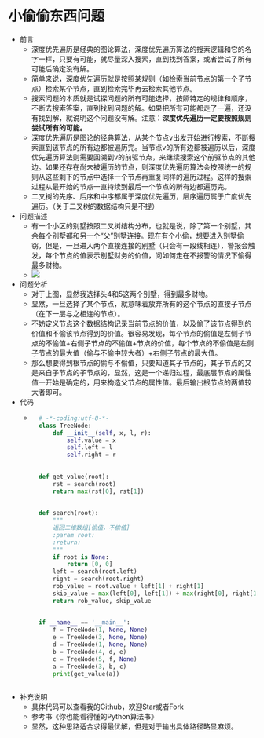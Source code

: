 # 小偷偷东西问题
- 前言
	- 深度优先遍历是经典的图论算法，深度优先遍历算法的搜索逻辑和它的名字一样，只要有可能，就尽量深入搜索，直到找到答案，或者尝试了所有可能后确定没有解。
	- 简单来说，深度优先遍历就是按照某规则（如检索当前节点的第一个子节点）检索某个节点，直到检索完毕再去检索其他节点。
	- 搜索问题的本质就是试探问题的所有可能选择，按照特定的规律和顺序，不断去搜索答案，直到找到问题的解。如果把所有可能都走了一遍，还没有找到解，就说明这个问题没有解。注意：**深度优先遍历一定要按照规则尝试所有的可能。**
	- 深度优先遍历是图论的经典算法，从某个节点v出发开始进行搜索，不断搜索直到该节点的所有边都被遍历完。当节点v的所有边都被遍历以后，深度优先遍历算法则需要回溯到v的前驱节点，来继续搜索这个前驱节点的其他边。如果还存在尚未被遍历的节点，则深度优先遍历算法会按照统一的规则从这些剩下的节点中选择一个节点再重复同样的遍历过程。这样的搜索过程从最开始的节点一直持续到最后一个节点的所有边都遍历完。
	- 二叉树的先序、后序和中序都属于深度优先遍历，层序遍历属于广度优先遍历。（关于二叉树的数据结构只是不提）
- 问题描述
	- 有一个小区的别墅按照二叉树结构分布，也就是说，除了第一个别墅，其余每个别墅都和另一个“父”别墅连接。现在有个小偷，想要进入别墅偷窃，但是，一旦进入两个直接连接的别墅（只会有一段线相连），警报会触发，每个节点的值表示别墅财务的价值，问如何走在不报警的情况下偷得最多财物。
	- ![](https://img-blog.csdnimg.cn/20190406153851806.png)
- 问题分析
	- 对于上图，显然我选择头4和5这两个别墅，得到最多财物。
	- 显然，一旦选择了某个节点，就意味着放弃所有的这个节点的直接子节点（在下一层与之相连的节点）。
	- 不妨定义节点这个数据结构记录当前节点的价值，以及偷了该节点得到的价值和不偷该节点得到的价值。很容易发现，每个节点的偷值是左侧子节点的不偷值+右侧子节点的不偷值+节点的价值，每个节点的不偷值是左侧子节点的最大值（偷与不偷中较大者）+右侧子节点的最大值。
	- 那么想要得到根节点的偷与不偷值，只要知道其子节点的，其子节点的又是来自子节点的子节点的，显然，这是一个递归过程，最底层节点的属性值一开始是确定的，用来构造父节点的属性值。最后输出根节点的两值较大者即可。
- 代码
	- ```python
		# -*-coding:utf-8-*-
		class TreeNode:
		    def __init__(self, x, l, r):
		        self.value = x
		        self.left = l
		        self.right = r
		
		
		def get_value(root):
		    rst = search(root)
		    return max(rst[0], rst[1])
		
		
		def search(root):
		    """
		    返回二维数组[偷值，不偷值]
		    :param root:
		    :return:
		    """
		    if root is None:
		        return [0, 0]
		    left = search(root.left)
		    right = search(root.right)
		    rob_value = root.value + left[1] + right[1]
		    skip_value = max(left[0], left[1]) + max(right[0], right[1])
		    return rob_value, skip_value
		
		
		if __name__ == '__main__':
		    f = TreeNode(1, None, None)
		    e = TreeNode(3, None, None)
		    d = TreeNode(1, None, None)
		    b = TreeNode(4, d, e)
		    c = TreeNode(5, f, None)
		    a = TreeNode(3, b, c)
		    print(get_value(a))
		
		```
- 补充说明
	- 具体代码可以查看我的Github，欢迎Star或者Fork
	- 参考书《你也能看得懂的Python算法书》
	- 显然，这种思路适合求得最优解，但是对于输出具体路径略显麻烦。
